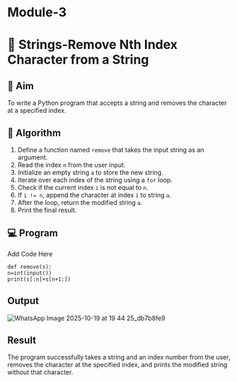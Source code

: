 # Module-3
# 🧹 Strings-Remove Nth Index Character from a String

## 🎯 Aim
To write a Python program that accepts a string and removes the character at a specified index.

## 🧠 Algorithm
1. Define a function named `remove` that takes the input string as an argument.
2. Read the index `n` from the user input.
3. Initialize an empty string `a` to store the new string.
4. Iterate over each index of the string using a `for` loop.
5. Check if the current index `i` is not equal to `n`.
6. If `i != n`, append the character at index `i` to string `a`.
7. After the loop, return the modified string `a`.
8. Print the final result.

## 💻 Program
Add Code Here
```
def remove(s):
n=int(input())
print(s[:n]+s[n+1:])
```
## Output
![WhatsApp Image 2025-10-19 at 19 44 25_db7b8fe9](https://github.com/user-attachments/assets/fcf58990-a2d1-4bf2-826e-4690b4e1165c)



## Result
The program successfully takes a string and an index number from the user, removes the character at the specified index, and prints the modified string without that character.
